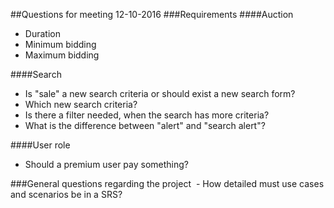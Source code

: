 ##Questions for meeting 12-10-2016
###Requirements
####Auction
 - Duration
 - Minimum bidding
 - Maximum bidding

####Search
 - Is "sale" a new search criteria or should exist a new search form?
 - Which new search criteria?
 - Is there a filter needed, when the search has more criteria?
 - What is the difference between "alert" and "search alert"?
 
####User role
 - Should a premium user pay something?
 
###General questions regarding the project
 - How detailed must use cases and scenarios be in a SRS?
